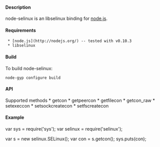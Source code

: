 #### Description

node-selinux is an libselinux binding for [node.js](http://nodejs.org/).


#### Requirements

     * [node.js](http://nodejs.org/) -- tested with v0.10.3
     * libselinux

#### Build
To build node-selinux:

	node-gyp configure build

#### API

Supported methods
	  * getcon
	  * getpeercon
	  * getfilecon
	  * getcon_raw
	  * setexeccon
	  * setsockcreatecon
	  * setfscreatecon

#### Example

var sys = require('sys');
var selinux = require('selinux');

var s = new selinux.SELinux();
var con = s.getcon();
sys.puts(con);
